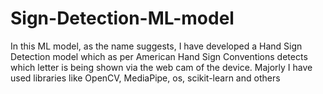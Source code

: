 # Sign-Detection-ML-model
In this ML model, as the name suggests, I have developed a Hand Sign Detection model which as per American Hand Sign Conventions detects which letter is being shown via the web cam of the device.
Majorly I have used libraries like OpenCV, MediaPipe, os, scikit-learn and others
